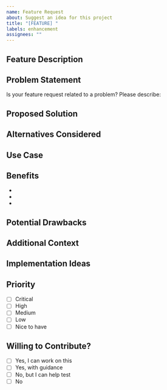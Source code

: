 ```yaml
---
name: Feature Request
about: Suggest an idea for this project
title: "[FEATURE] "
labels: enhancement
assignees: ""
---
```


## Feature Description

<!-- A clear and concise description of the feature you'd like to see -->

## Problem Statement

<!-- Describe the problem this feature would solve -->

Is your feature request related to a problem? Please describe:

## Proposed Solution

<!-- Describe the solution you'd like -->

## Alternatives Considered

<!-- Describe any alternative solutions or features you've considered -->

## Use Case

<!-- Describe how you would use this feature -->

## Benefits

<!-- What are the benefits of implementing this feature? -->

-
-
-

## Potential Drawbacks

<!-- Are there any potential drawbacks or challenges? -->

## Additional Context

<!-- Add any other context, mockups, or screenshots about the feature request here -->

## Implementation Ideas

<!-- If you have ideas about how this could be implemented, share them here -->

## Priority

<!-- How important is this feature to you? -->

- [ ] Critical
- [ ] High
- [ ] Medium
- [ ] Low
- [ ] Nice to have

## Willing to Contribute?

<!-- Would you be willing to contribute to implementing this feature? -->

- [ ] Yes, I can work on this
- [ ] Yes, with guidance
- [ ] No, but I can help test
- [ ] No

